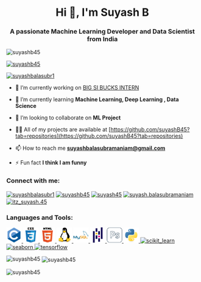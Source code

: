 <h1 align="center">Hi 👋, I'm Suyash B</h1>
<h3 align="center">A passionate Machine Learning Developer and Data Scientist from India</h3>

<p align="left"> <img src="https://komarev.com/ghpvc/?username=suyashb45&label=Profile%20views&color=0e75b6&style=flat" alt="suyashb45" /> </p>

<p align="left"> <a href="https://github.com/ryo-ma/github-profile-trophy"><img src="https://github-profile-trophy.vercel.app/?username=suyashb45" alt="suyashb45" /></a> </p>

<p align="left"> <a href="https://twitter.com/suyashbalasubr1" target="blank"><img src="https://img.shields.io/twitter/follow/suyashbalasubr1?logo=twitter&style=for-the-badge" alt="suyashbalasubr1" /></a> </p>

- 🔭 I’m currently working on [BIG SI BUCKS INTERN](https://github.com/suyashB45/Big-Si-Bucks-Project)

- 🌱 I’m currently learning **Machine Learning, Deep Learning , Data Science**

- 👯 I’m looking to collaborate on **ML Project**

- 👨‍💻 All of my projects are available at [https://github.com/suyashB45?tab=repositories](https://github.com/suyashB45?tab=repositories)

- 📫 How to reach me **suyashbalasubramaniam@gmail.com**

- ⚡ Fun fact **I think I am funny**

<h3 align="left">Connect with me:</h3>
<p align="left">
<a href="https://twitter.com/suyashbalasubr1" target="blank"><img align="center" src="https://raw.githubusercontent.com/rahuldkjain/github-profile-readme-generator/master/src/images/icons/Social/twitter.svg" alt="suyashbalasubr1" height="30" width="40" /></a>
<a href="https://linkedin.com/in/suyashb45" target="blank"><img align="center" src="https://raw.githubusercontent.com/rahuldkjain/github-profile-readme-generator/master/src/images/icons/Social/linked-in-alt.svg" alt="suyashb45" height="30" width="40" /></a>
<a href="https://kaggle.com/suyash45" target="blank"><img align="center" src="https://raw.githubusercontent.com/rahuldkjain/github-profile-readme-generator/master/src/images/icons/Social/kaggle.svg" alt="suyash45" height="30" width="40" /></a>
<a href="https://fb.com/suyash.balasubramaniam" target="blank"><img align="center" src="https://raw.githubusercontent.com/rahuldkjain/github-profile-readme-generator/master/src/images/icons/Social/facebook.svg" alt="suyash.balasubramaniam" height="30" width="40" /></a>
<a href="https://instagram.com/itz_suyash.45" target="blank"><img align="center" src="https://raw.githubusercontent.com/rahuldkjain/github-profile-readme-generator/master/src/images/icons/Social/instagram.svg" alt="itz_suyash.45" height="30" width="40" /></a>
</p>

<h3 align="left">Languages and Tools:</h3>
<p align="left"> <a href="https://www.cprogramming.com/" target="_blank" rel="noreferrer"> <img src="https://raw.githubusercontent.com/devicons/devicon/master/icons/c/c-original.svg" alt="c" width="40" height="40"/> </a> <a href="https://www.w3schools.com/css/" target="_blank" rel="noreferrer"> <img src="https://raw.githubusercontent.com/devicons/devicon/master/icons/css3/css3-original-wordmark.svg" alt="css3" width="40" height="40"/> </a> <a href="https://www.w3.org/html/" target="_blank" rel="noreferrer"> <img src="https://raw.githubusercontent.com/devicons/devicon/master/icons/html5/html5-original-wordmark.svg" alt="html5" width="40" height="40"/> </a> <a href="https://www.linux.org/" target="_blank" rel="noreferrer"> <img src="https://raw.githubusercontent.com/devicons/devicon/master/icons/linux/linux-original.svg" alt="linux" width="40" height="40"/> </a> <a href="https://www.mysql.com/" target="_blank" rel="noreferrer"> <img src="https://raw.githubusercontent.com/devicons/devicon/master/icons/mysql/mysql-original-wordmark.svg" alt="mysql" width="40" height="40"/> </a> <a href="https://pandas.pydata.org/" target="_blank" rel="noreferrer"> <img src="https://raw.githubusercontent.com/devicons/devicon/2ae2a900d2f041da66e950e4d48052658d850630/icons/pandas/pandas-original.svg" alt="pandas" width="40" height="40"/> </a> <a href="https://www.photoshop.com/en" target="_blank" rel="noreferrer"> <img src="https://raw.githubusercontent.com/devicons/devicon/master/icons/photoshop/photoshop-line.svg" alt="photoshop" width="40" height="40"/> </a> <a href="https://www.python.org" target="_blank" rel="noreferrer"> <img src="https://raw.githubusercontent.com/devicons/devicon/master/icons/python/python-original.svg" alt="python" width="40" height="40"/> </a> <a href="https://scikit-learn.org/" target="_blank" rel="noreferrer"> <img src="https://upload.wikimedia.org/wikipedia/commons/0/05/Scikit_learn_logo_small.svg" alt="scikit_learn" width="40" height="40"/> </a> <a href="https://seaborn.pydata.org/" target="_blank" rel="noreferrer"> <img src="https://seaborn.pydata.org/_images/logo-mark-lightbg.svg" alt="seaborn" width="40" height="40"/> </a> <a href="https://www.tensorflow.org" target="_blank" rel="noreferrer"> <img src="https://www.vectorlogo.zone/logos/tensorflow/tensorflow-icon.svg" alt="tensorflow" width="40" height="40"/> </a> </p>

<p><img align="left" src="https://github-readme-stats.vercel.app/api/top-langs?username=suyashb45&show_icons=true&locale=en&layout=compact" alt="suyashb45" /></p>

<p>&nbsp;<img align="center" src="https://github-readme-stats.vercel.app/api?username=suyashb45&show_icons=true&locale=en" alt="suyashb45" /></p>

<p><img align="center" src="https://github-readme-streak-stats.herokuapp.com/?user=suyashb45&" alt="suyashb45" /></p>


